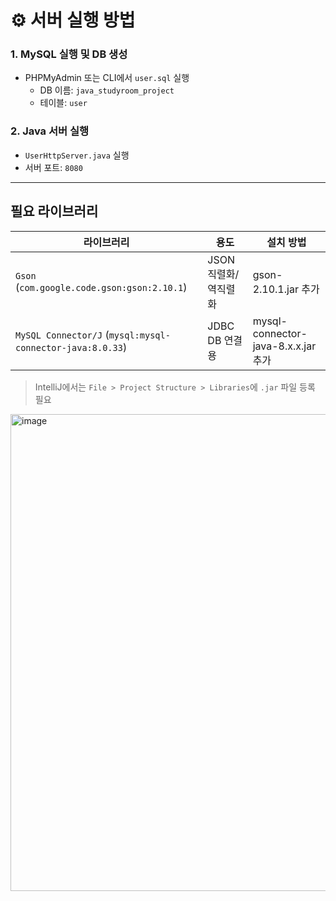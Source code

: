 # ⚙️ 서버 실행 방법

### 1. MySQL 실행 및 DB 생성
- PHPMyAdmin 또는 CLI에서 `user.sql` 실행
  - DB 이름: `java_studyroom_project`
  - 테이블: `user`

### 2. Java 서버 실행
- `UserHttpServer.java` 실행
- 서버 포트: `8080`

---

## 필요 라이브러리

| 라이브러리 | 용도 | 설치 방법 |
|------------|------|-----------|
| `Gson` (`com.google.code.gson:gson:2.10.1`) | JSON 직렬화/역직렬화 | gson-2.10.1.jar 추가 |
| `MySQL Connector/J` (`mysql:mysql-connector-java:8.0.33`) | JDBC DB 연결용 | mysql-connector-java-8.x.x.jar 추가 |

> IntelliJ에서는 `File > Project Structure > Libraries`에 `.jar` 파일 등록 필요

<img width="763" alt="image" src="https://github.com/user-attachments/assets/367965e4-2760-4247-af69-37a5c27237e1" />
